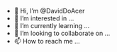 - 👋 Hi, I’m @DavidDoAcer
- 👀 I’m interested in ...
- 🌱 I’m currently learning ...
- 💞️ I’m looking to collaborate on ...
- 📫 How to reach me ...

<!---
DavidDoAcer/DavidDoAcer is a ✨ special ✨ repository because its `README.md` (this file) appears on your GitHub profile.
You can click the Preview link to take a look at your changes.
--->
